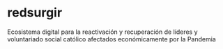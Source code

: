 # redsurgir
Ecosistema digital para la reactivación y recuperación de líderes y voluntariado social católico afectados económicamente por la Pandemia
